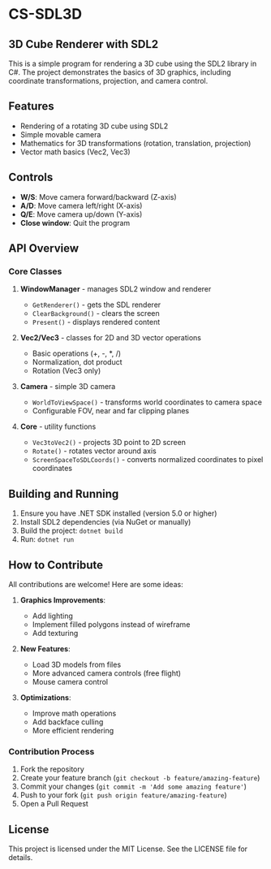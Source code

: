 # CS-SDL3D
## 3D Cube Renderer with SDL2

This is a simple program for rendering a 3D cube using the SDL2 library in C#. The project demonstrates the basics of 3D graphics, including coordinate transformations, projection, and camera control.

## Features

- Rendering of a rotating 3D cube using SDL2
- Simple movable camera
- Mathematics for 3D transformations (rotation, translation, projection)
- Vector math basics (Vec2, Vec3)

## Controls

- **W/S**: Move camera forward/backward (Z-axis)
- **A/D**: Move camera left/right (X-axis)
- **Q/E**: Move camera up/down (Y-axis)
- **Close window**: Quit the program

## API Overview

### Core Classes

1. **WindowManager** - manages SDL2 window and renderer
   - `GetRenderer()` - gets the SDL renderer
   - `ClearBackground()` - clears the screen
   - `Present()` - displays rendered content

2. **Vec2/Vec3** - classes for 2D and 3D vector operations
   - Basic operations (+, -, *, /)
   - Normalization, dot product
   - Rotation (Vec3 only)

3. **Camera** - simple 3D camera
   - `WorldToViewSpace()` - transforms world coordinates to camera space
   - Configurable FOV, near and far clipping planes

4. **Core** - utility functions
   - `Vec3toVec2()` - projects 3D point to 2D screen
   - `Rotate()` - rotates vector around axis
   - `ScreenSpaceToSDLCoords()` - converts normalized coordinates to pixel coordinates

## Building and Running

1. Ensure you have .NET SDK installed (version 5.0 or higher)
2. Install SDL2 dependencies (via NuGet or manually)
3. Build the project: `dotnet build`
4. Run: `dotnet run`

## How to Contribute

All contributions are welcome! Here are some ideas:

1. **Graphics Improvements**:
   - Add lighting
   - Implement filled polygons instead of wireframe
   - Add texturing

2. **New Features**:
   - Load 3D models from files
   - More advanced camera controls (free flight)
   - Mouse camera control

3. **Optimizations**:
   - Improve math operations
   - Add backface culling
   - More efficient rendering

### Contribution Process

1. Fork the repository
2. Create your feature branch (`git checkout -b feature/amazing-feature`)
3. Commit your changes (`git commit -m 'Add some amazing feature'`)
4. Push to your fork (`git push origin feature/amazing-feature`)
5. Open a Pull Request

## License

This project is licensed under the MIT License. See the LICENSE file for details.
